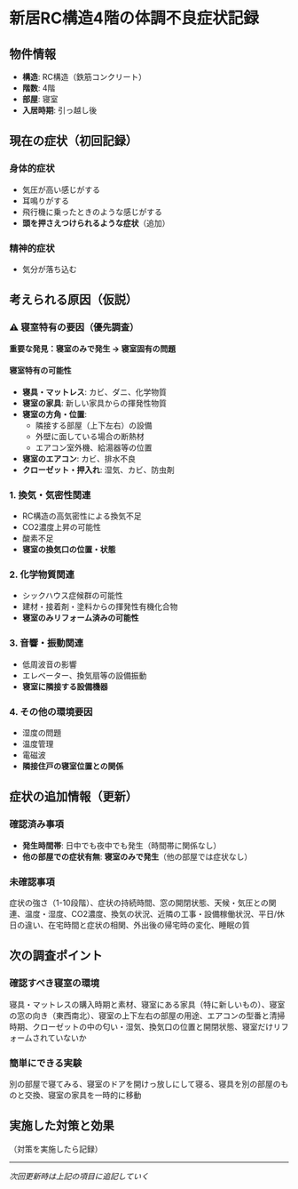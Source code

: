 # 新居RC構造4階の体調不良症状記録

## 物件情報
- **構造**: RC構造（鉄筋コンクリート）
- **階数**: 4階
- **部屋**: 寝室
- **入居時期**: 引っ越し後

## 現在の症状（初回記録）

### 身体的症状
- 気圧が高い感じがする
- 耳鳴りがする
- 飛行機に乗ったときのような感じがする
- **頭を押さえつけられるような症状**（追加）

### 精神的症状
- 気分が落ち込む

## 考えられる原因（仮説）

### ⚠️ 寝室特有の要因（優先調査）
**重要な発見：寝室のみで発生 → 寝室固有の問題**

#### 寝室特有の可能性
- **寝具・マットレス**: カビ、ダニ、化学物質
- **寝室の家具**: 新しい家具からの揮発性物質
- **寝室の方角・位置**: 
  - 隣接する部屋（上下左右）の設備
  - 外壁に面している場合の断熱材
  - エアコン室外機、給湯器等の位置
- **寝室のエアコン**: カビ、排水不良
- **クローゼット・押入れ**: 湿気、カビ、防虫剤

### 1. 換気・気密性関連
- RC構造の高気密性による換気不足
- CO2濃度上昇の可能性
- 酸素不足
- **寝室の換気口の位置・状態**

### 2. 化学物質関連
- シックハウス症候群の可能性
- 建材・接着剤・塗料からの揮発性有機化合物
- **寝室のみリフォーム済みの可能性**

### 3. 音響・振動関連
- 低周波音の影響
- エレベーター、換気扇等の設備振動
- **寝室に隣接する設備機器**

### 4. その他の環境要因
- 湿度の問題
- 温度管理
- 電磁波
- **隣接住戸の寝室位置との関係**

## 症状の追加情報（更新）

### 確認済み事項
- **発生時間帯**: 日中でも夜中でも発生（時間帯に関係なし）
- **他の部屋での症状有無**: **寝室のみで発生**（他の部屋では症状なし）

### 未確認事項
症状の強さ（1-10段階）、症状の持続時間、窓の開閉状態、天候・気圧との関連、温度・湿度、CO2濃度、換気の状況、近隣の工事・設備稼働状況、平日/休日の違い、在宅時間と症状の相関、外出後の帰宅時の変化、睡眠の質

## 次の調査ポイント

### 確認すべき寝室の環境
寝具・マットレスの購入時期と素材、寝室にある家具（特に新しいもの）、寝室の窓の向き（東西南北）、寝室の上下左右の部屋の用途、エアコンの型番と清掃時期、クローゼットの中の匂い・湿気、換気口の位置と開閉状態、寝室だけリフォームされていないか

### 簡単にできる実験
別の部屋で寝てみる、寝室のドアを開けっ放しにして寝る、寝具を別の部屋のものと交換、寝室の家具を一時的に移動

## 実施した対策と効果
（対策を実施したら記録）

---
*次回更新時は上記の項目に追記していく*